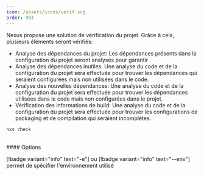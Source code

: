 ```yaml
---
icon: /assets/icons/verif.svg
order: 993
---
```

Nexus propose une solution de vérification du projet. Grâce à cela, plusieurs éléments seront vérifiés:
- Analyse des dépendances du projet: Les dépendances présents dans la configuration du projet seront analysés pour garantir
- Analyse des dépendances inutiles: Une analyse du code et de la configuration du projet sera effectuée pour trouver les dépendances qui seraient configurées mais non utilisées dans le code.
- Analyse des nouvelles dépendances: Une analyse du code et de la configuration du projet sera effectuée pour trouver les dépendances utilisées dans le code mais non configurées dans le projet.
- Vérification des informations de build: Une analyse du code et de la configuration du projet sera effectuée pour trouver les configurations de packaging et de compilation qui seraient incomplètes.

```console
nxs check
```
<br>
#### Options

[!badge variant="info" text="-e"] ou [!badge variant="info" text="--env"] permet de spécifier l'environnement utilisé
